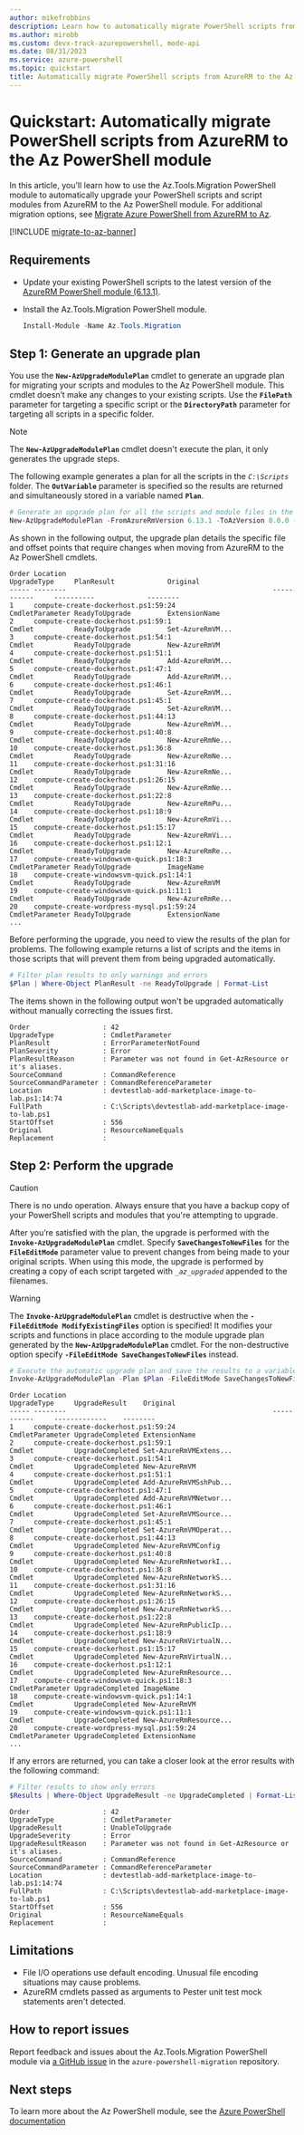 ```yaml
---
author: mikefrobbins
description: Learn how to automatically migrate PowerShell scripts from AzureRM to the Az PowerShell module.
ms.author: mirobb
ms.custom: devx-track-azurepowershell, mode-api
ms.date: 08/31/2023  
ms.service: azure-powershell
ms.topic: quickstart
title: Automatically migrate PowerShell scripts from AzureRM to the Az PowerShell module
---
```


# Quickstart: Automatically migrate PowerShell scripts from AzureRM to the Az PowerShell module

In this article, you'll learn how to use the Az.Tools.Migration PowerShell module to automatically
upgrade your PowerShell scripts and script modules from AzureRM to the Az PowerShell module. For
additional migration options, see
[Migrate Azure PowerShell from AzureRM to Az](/powershell/azure/migrate-from-azurerm-to-az).

[!INCLUDE [migrate-to-az-banner](../../includes/migrate-to-az-banner.md)]

## Requirements

- Update your existing PowerShell scripts to the latest version of the
  [AzureRM PowerShell module (6.13.1)](https://www.powershellgallery.com/packages/AzureRM/).
- Install the Az.Tools.Migration PowerShell module.

  ```powershell
  Install-Module -Name Az.Tools.Migration
  ```

## Step 1: Generate an upgrade plan

You use the **`New-AzUpgradeModulePlan`** cmdlet to generate an upgrade plan for migrating your
scripts and modules to the Az PowerShell module. This cmdlet doesn’t make any changes to your
existing scripts. Use the **`FilePath`** parameter for targeting a specific script or the
**`DirectoryPath`** parameter for targeting all scripts in a specific folder.

> [!NOTE]
> The **`New-AzUpgradeModulePlan`** cmdlet doesn't execute the plan, it only generates the upgrade steps.

The following example generates a plan for all the scripts in the _`C:\Scripts`_ folder. The
**`OutVariable`** parameter is specified so the results are returned and simultaneously stored in a
variable named **`Plan`**.

```powershell
# Generate an upgrade plan for all the scripts and module files in the specified folder and save it to a variable.
New-AzUpgradeModulePlan -FromAzureRmVersion 6.13.1 -ToAzVersion 8.0.0 -DirectoryPath 'C:\Scripts' -OutVariable Plan
```

As shown in the following output, the upgrade plan details the specific file and offset points that
require changes when moving from AzureRM to the Az PowerShell cmdlets.

```Output
Order Location                                                   UpgradeType     PlanResult             Original
----- --------                                                   -----------     ----------             --------
1     compute-create-dockerhost.ps1:59:24                        CmdletParameter ReadyToUpgrade         ExtensionName
2     compute-create-dockerhost.ps1:59:1                         Cmdlet          ReadyToUpgrade         Set-AzureRmVM...
3     compute-create-dockerhost.ps1:54:1                         Cmdlet          ReadyToUpgrade         New-AzureRmVM
4     compute-create-dockerhost.ps1:51:1                         Cmdlet          ReadyToUpgrade         Add-AzureRmVM...
5     compute-create-dockerhost.ps1:47:1                         Cmdlet          ReadyToUpgrade         Add-AzureRmVM...
6     compute-create-dockerhost.ps1:46:1                         Cmdlet          ReadyToUpgrade         Set-AzureRmVM...
7     compute-create-dockerhost.ps1:45:1                         Cmdlet          ReadyToUpgrade         Set-AzureRmVM...
8     compute-create-dockerhost.ps1:44:13                        Cmdlet          ReadyToUpgrade         New-AzureRmVM...
9     compute-create-dockerhost.ps1:40:8                         Cmdlet          ReadyToUpgrade         New-AzureRmNe...
10    compute-create-dockerhost.ps1:36:8                         Cmdlet          ReadyToUpgrade         New-AzureRmNe...
11    compute-create-dockerhost.ps1:31:16                        Cmdlet          ReadyToUpgrade         New-AzureRmNe...
12    compute-create-dockerhost.ps1:26:15                        Cmdlet          ReadyToUpgrade         New-AzureRmNe...
13    compute-create-dockerhost.ps1:22:8                         Cmdlet          ReadyToUpgrade         New-AzureRmPu...
14    compute-create-dockerhost.ps1:18:9                         Cmdlet          ReadyToUpgrade         New-AzureRmVi...
15    compute-create-dockerhost.ps1:15:17                        Cmdlet          ReadyToUpgrade         New-AzureRmVi...
16    compute-create-dockerhost.ps1:12:1                         Cmdlet          ReadyToUpgrade         New-AzureRmRe...
17    compute-create-windowsvm-quick.ps1:18:3                    CmdletParameter ReadyToUpgrade         ImageName
18    compute-create-windowsvm-quick.ps1:14:1                    Cmdlet          ReadyToUpgrade         New-AzureRmVM
19    compute-create-windowsvm-quick.ps1:11:1                    Cmdlet          ReadyToUpgrade         New-AzureRmRe...
20    compute-create-wordpress-mysql.ps1:59:24                   CmdletParameter ReadyToUpgrade         ExtensionName
...
```

Before performing the upgrade, you need to view the results of the plan for problems. The following
example returns a list of scripts and the items in those scripts that will prevent them from being
upgraded automatically.

```powershell
# Filter plan results to only warnings and errors
$Plan | Where-Object PlanResult -ne ReadyToUpgrade | Format-List
```

The items shown in the following output won't be upgraded automatically without manually correcting
the issues first.

```Output
Order                  : 42
UpgradeType            : CmdletParameter
PlanResult             : ErrorParameterNotFound
PlanSeverity           : Error
PlanResultReason       : Parameter was not found in Get-AzResource or it's aliases.
SourceCommand          : CommandReference
SourceCommandParameter : CommandReferenceParameter
Location               : devtestlab-add-marketplace-image-to-lab.ps1:14:74
FullPath               : C:\Scripts\devtestlab-add-marketplace-image-to-lab.ps1
StartOffset            : 556
Original               : ResourceNameEquals
Replacement            :
```

## Step 2: Perform the upgrade

> [!CAUTION]
> There is no undo operation. Always ensure that you have a backup copy of your PowerShell scripts
> and modules that you're attempting to upgrade.

After you’re satisfied with the plan, the upgrade is performed with the
**`Invoke-AzUpgradeModulePlan`** cmdlet. Specify **`SaveChangesToNewFiles`** for the
**`FileEditMode`** parameter value to prevent changes from being made to your original scripts. When
using this mode, the upgrade is performed by creating a copy of each script targeted with
_`_az_upgraded`_ appended to the filenames.

> [!WARNING]
> The **`Invoke-AzUpgradeModulePlan`** cmdlet is destructive when the
> **`-FileEditMode ModifyExistingFiles`** option is specified! It modifies your scripts and
> functions in place according to the module upgrade plan generated by the
> **`New-AzUpgradeModulePlan`** cmdlet. For the non-destructive option specify
> **`-FileEditMode SaveChangesToNewFiles`** instead.

```powershell
# Execute the automatic upgrade plan and save the results to a variable.
Invoke-AzUpgradeModulePlan -Plan $Plan -FileEditMode SaveChangesToNewFiles -OutVariable Results
```

```Output
Order Location                                                   UpgradeType     UpgradeResult    Original
----- --------                                                   -----------     -------------    --------
1     compute-create-dockerhost.ps1:59:24                        CmdletParameter UpgradeCompleted ExtensionName
2     compute-create-dockerhost.ps1:59:1                         Cmdlet          UpgradeCompleted Set-AzureRmVMExtens...
3     compute-create-dockerhost.ps1:54:1                         Cmdlet          UpgradeCompleted New-AzureRmVM
4     compute-create-dockerhost.ps1:51:1                         Cmdlet          UpgradeCompleted Add-AzureRmVMSshPub...
5     compute-create-dockerhost.ps1:47:1                         Cmdlet          UpgradeCompleted Add-AzureRmVMNetwor...
6     compute-create-dockerhost.ps1:46:1                         Cmdlet          UpgradeCompleted Set-AzureRmVMSource...
7     compute-create-dockerhost.ps1:45:1                         Cmdlet          UpgradeCompleted Set-AzureRmVMOperat...
8     compute-create-dockerhost.ps1:44:13                        Cmdlet          UpgradeCompleted New-AzureRmVMConfig
9     compute-create-dockerhost.ps1:40:8                         Cmdlet          UpgradeCompleted New-AzureRmNetworkI...
10    compute-create-dockerhost.ps1:36:8                         Cmdlet          UpgradeCompleted New-AzureRmNetworkS...
11    compute-create-dockerhost.ps1:31:16                        Cmdlet          UpgradeCompleted New-AzureRmNetworkS...
12    compute-create-dockerhost.ps1:26:15                        Cmdlet          UpgradeCompleted New-AzureRmNetworkS...
13    compute-create-dockerhost.ps1:22:8                         Cmdlet          UpgradeCompleted New-AzureRmPublicIp...
14    compute-create-dockerhost.ps1:18:9                         Cmdlet          UpgradeCompleted New-AzureRmVirtualN...
15    compute-create-dockerhost.ps1:15:17                        Cmdlet          UpgradeCompleted New-AzureRmVirtualN...
16    compute-create-dockerhost.ps1:12:1                         Cmdlet          UpgradeCompleted New-AzureRmResource...
17    compute-create-windowsvm-quick.ps1:18:3                    CmdletParameter UpgradeCompleted ImageName
18    compute-create-windowsvm-quick.ps1:14:1                    Cmdlet          UpgradeCompleted New-AzureRmVM
19    compute-create-windowsvm-quick.ps1:11:1                    Cmdlet          UpgradeCompleted New-AzureRmResource...
20    compute-create-wordpress-mysql.ps1:59:24                   CmdletParameter UpgradeCompleted ExtensionName
...
```

If any errors are returned, you can take a closer look at the error results with the following command:

```powershell
# Filter results to show only errors
$Results | Where-Object UpgradeResult -ne UpgradeCompleted | Format-List
```

```Output
Order                  : 42
UpgradeType            : CmdletParameter
UpgradeResult          : UnableToUpgrade
UpgradeSeverity        : Error
UpgradeResultReason    : Parameter was not found in Get-AzResource or it's aliases.
SourceCommand          : CommandReference
SourceCommandParameter : CommandReferenceParameter
Location               : devtestlab-add-marketplace-image-to-lab.ps1:14:74
FullPath               : C:\Scripts\devtestlab-add-marketplace-image-to-lab.ps1
StartOffset            : 556
Original               : ResourceNameEquals
Replacement            :
```

## Limitations

- File I/O operations use default encoding. Unusual file encoding situations may cause problems.
- AzureRM cmdlets passed as arguments to Pester unit test mock statements aren't detected.

## How to report issues

Report feedback and issues about the Az.Tools.Migration PowerShell module via
[a GitHub issue](https://github.com/Azure/azure-powershell-migration/issues) in the
`azure-powershell-migration` repository.

## Next steps

To learn more about the Az PowerShell module, see the [Azure PowerShell documentation](/powershell/azure/)
